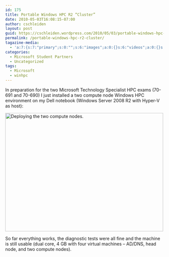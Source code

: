 ```yaml
---
id: 175
title: Portable Windows HPC R2 “Cluster”
date: 2010-05-03T16:08:15-07:00
author: cschleiden
layout: post
guid: https://cschleiden.wordpress.com/2010/05/03/portable-windows-hpc-r2-cluster/
permalink: /portable-windows-hpc-r2-cluster/
tagazine-media:
  - 'a:7:{s:7:"primary";s:0:"";s:6:"images";a:0:{}s:6:"videos";a:0:{}s:11:"image_count";s:1:"0";s:6:"author";s:7:"6438650";s:7:"blog_id";s:7:"6191047";s:9:"mod_stamp";s:19:"2010-05-03 14:08:15";}'
categories:
  - Microsoft Student Partners
  - Uncategorized
tags:
  - Microsoft
  - winhpc
---
```

In preparation for the two Microsoft Technology Specialist HPC exams (70-691 and 70-690) I just installed a two compute node Windows HPC environment on my Dell notebook (Windows Server 2008 R2 with Hyper-V as host): 

<img title="Deploying the two compute nodes." alt="Deploying the two compute nodes." src="http://s3.amazonaws.com/twitpic/photos/large/95063612.jpg?AWSAccessKeyId=0ZRYP5X5F6FSMBCCSE82&Expires=1272895873&Signature=NG6wc%2BdOhDScG0j578N6j4pAnD4%3D" width="502" height="376" /> 

So far everything works, the diagnostic tests were all fine and the machine is still usable (dual core, 4 GB with four virtual machines – AD/DNS, head node, and two compute nodes).